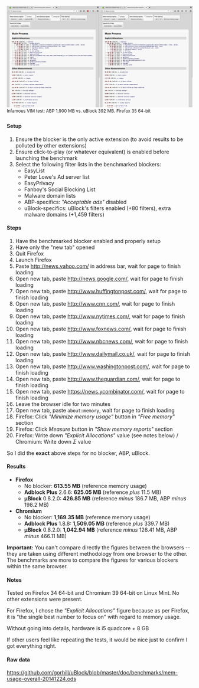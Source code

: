 [![Vim test](https://raw.githubusercontent.com/gorhill/uBlock/master/doc/benchmarks/vim-test-abp-vs-ublock.png)](https://raw.githubusercontent.com/gorhill/uBlock/master/doc/benchmarks/vim-test-abp-vs-ublock.png)<br><sup>Infamous VIM test: ABP 1,900 MB vs. uBlock 392 MB. Firefox 35 64-bit</sup>

#### Setup

1. Ensure the blocker is the only active extension (to avoid results to be polluted by other extensions)
1. Ensure click-to-play (or whatever equivalent) is enabled before launching the benchmark
1. Select the following filter lists in the benchmarked blockers:
    - EasyList
    - Peter Lowe's Ad server list
    - EasyPrivacy
    - Fanboy's Social Blocking List
    - Malware domain lists
    - ABP-specifics: _"Acceptable ads"_ disabled
    - uBlock-specifics: uBlock's filters enabled (+80 filters), extra malware domains (+1,459 filters)

#### Steps

1. Have the benchmarked blocker enabled and properly setup
1. Have only the "new tab" opened
1. Quit Firefox
1. Launch Firefox
1. Paste <http://news.yahoo.com/> in address bar, wait for page to finish loading
1. Open new tab, paste <http://news.google.com/>, wait for page to finish loading
1. Open new tab, paste <http://www.huffingtonpost.com/>, wait for page to finish loading
1. Open new tab, paste <http://www.cnn.com/>, wait for page to finish loading
1. Open new tab, paste <http://www.nytimes.com/>, wait for page to finish loading
1. Open new tab, paste <http://www.foxnews.com/>, wait for page to finish loading
1. Open new tab, paste <http://www.nbcnews.com/>, wait for page to finish loading
1. Open new tab, paste <http://www.dailymail.co.uk/>, wait for page to finish loading
1. Open new tab, paste <http://www.washingtonpost.com/>, wait for page to finish loading
1. Open new tab, paste <http://www.theguardian.com/>, wait for page to finish loading
1. Open new tab, paste <https://news.ycombinator.com/>, wait for page to finish loading
1. Leave the browser idle for two minutes
1. Open new tab, paste `about:memory`, wait for page to finish loading
1. Firefox: Click _"Minimize memory usage"_ button in _"Free memory"_ section
1. Firefox: Click _Measure_ button in _"Show memory reports"_ section
1. Firefox: Write down _"Explicit Allocations"_ value (see notes below) / Chromium: Write down _Σ_ value

So I did the **exact** above steps for no blocker, ABP, uBlock.

#### Results

- **Firefox**
    - No blocker: **613.55 MB** (reference memory usage)
    - **Adblock Plus** 2.6.6: **625.05 MB** (reference _plus_ 11.5 MB)
    - **µBlock** 0.8.2.0: **426.85 MB** (reference _minus_ 186.7 MB, ABP _minus_ 198.2 MB)
- **Chromium**
    - No blocker: **1,169.35 MB** (reference memory usage)
    - **Adblock Plus** 1.8.8: **1,509.05 MB** (reference _plus_ 339.7 MB)
    - **µBlock** 0.8.2.0: **1,042.94 MB** (reference _minus_ 126.41 MB, ABP _minus_ 466.11 MB)

**Important:** You can't compare directly the figures between the browsers -- they are taken using different methodology from one browser to the other. The benchmarks are more to compare the figures for various blockers within the same browser.

#### Notes

Tested on Firefox 34 64-bit and Chromium 39 64-bit on Linux Mint. No other extensions were present.

For Firefox, I chose the _"Explicit Allocations"_  figure because as per Firefox, it is "the single best number to focus on" with regard to memory usage.

Without going into details, hardware is i5 quadcore + 8 GB

If other users feel like repeating the tests, it would be nice just to confirm I got everything right.

#### Raw data

<https://github.com/gorhill/uBlock/blob/master/doc/benchmarks/mem-usage-overall-20141224.ods>